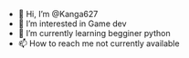 - 👋 Hi, I’m @Kanga627
- 👀 I’m interested in Game dev
- 🌱 I’m currently learning begginer python
- 📫 How to reach me not currently available

<!---
Kanga627/Kanga627 is a ✨ special ✨ repository because its `README.md` (this file) appears on your GitHub profile.
You can click the Preview link to take a look at your changes.
--->
